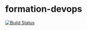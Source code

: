 # formation-devops

[![Build Status](https://app.travis-ci.com/Mael190/formation-devops.svg?branch=main)](https://app.travis-ci.com/github/Mael190/formation-devops)